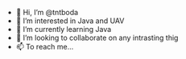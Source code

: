 - 👋 Hi, I’m @tntboda
- 👀 I’m interested in Java and UAV
- 🌱 I’m currently learning Java
- 💞️ I’m looking to collaborate on any intrasting thig
- 📫 To reach me...

<!---
tntboda/tntboda is a ✨ special ✨ repository because its `README.md` (this file) appears on your GitHub profile.
You can click the Preview link to take a look at your changes.
--->
